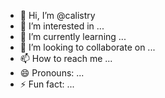 - 👋 Hi, I’m @calistry
- 👀 I’m interested in ...
- 🌱 I’m currently learning ...
- 💞️ I’m looking to collaborate on ...
- 📫 How to reach me ...
- 😄 Pronouns: ...
- ⚡ Fun fact: ...

<!---
calistry/calistry is a ✨ special ✨ repository because its `README.md` (this file) appears on your GitHub profile.
You can click the Preview link to take a look at your changes.
--->
